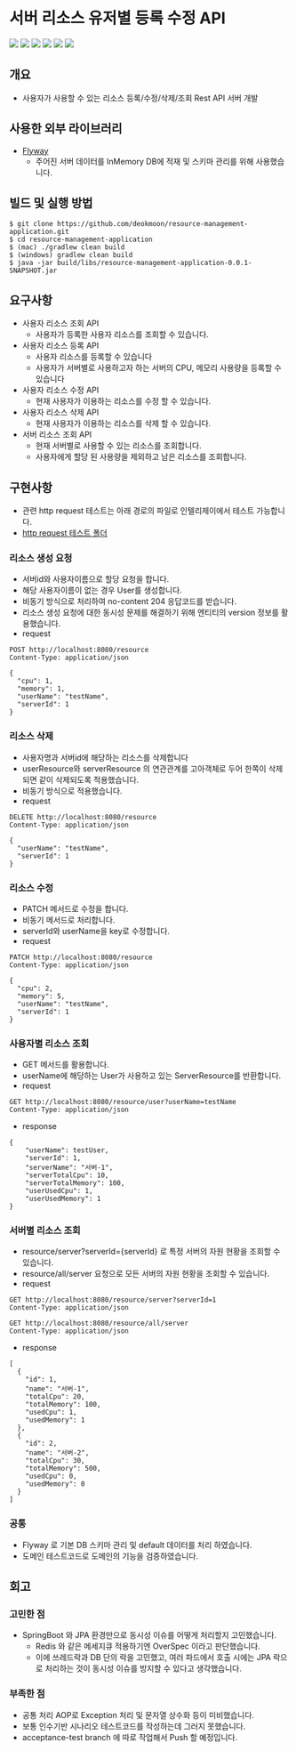 # 서버 리소스 유저별 등록 수정 API

<img src="https://img.shields.io/badge/Java 17-6DB33F?style=for-the-badge&logo=java&logoColor=white">
<img src="https://img.shields.io/badge/JPA-6DB33F?style=for-the-badge&logo=spring&logoColor=white">
<img src="https://img.shields.io/badge/SpringBoot 3.1.5-6DB33F?style=for-the-badge&logo=springboot&logoColor=white">
<img src="https://img.shields.io/badge/JUnit5-25A162?style=for-the-badge&logo=junit5&logoColor=white">
<img src="https://img.shields.io/badge/H2-1E8CBE?style=for-the-badge&logo=h2&logoColor=white">
<img src="https://img.shields.io/badge/Gradle-02303A?style=for-the-badge&logo=gradle&logoColor=white">

## 개요
- 사용자가 사용할 수 있는 리소스 등록/수정/삭제/조회 Rest API 서버 개발


## 사용한 외부 라이브러리
- [Flyway](https://flywaydb.org/)
  - 주어진 서버 데이터를 InMemory DB에 적재 및 스키마 관리를 위해 사용했습니다.

## 빌드 및 실행 방법
```shell
$ git clone https://github.com/deokmoon/resource-management-application.git
$ cd resource-management-application
$ (mac) ./gradlew clean build 
$ (windows) gradlew clean build
$ java -jar build/libs/resource-management-application-0.0.1-SNAPSHOT.jar
```

## 요구사항
- 사용자 리소스 조회 API
  - 사용자가 등록한 사용자 리소스를 조회할 수 있습니다.
- 사용자 리소스 등록 API
  - 사용자 리소스를 등록할 수 있습니다
  - 사용자가 서버별로 사용하고자 하는 서버의 CPU, 메모리 사용량을 등록할 수 있습니다
- 사용자 리소스 수정 API
  - 현재 사용자가 이용하는 리소스를 수정 할 수 있습니다.
- 사용자 리소스 삭제 API
  - 현재 사용자가 이용하는 리소스를 삭제 할 수 있습니다.
- 서버 리소스 조회 API
  - 현재 서버별로 사용할 수 있는 리소스를 조회합니다.
  - 사용자에게 할당 된 사용량을 제외하고 남은 리소스를 조회합니다.

## 구현사항
- 관련 http request 테스트는 아래 경로의 파일로 인텔리제이에서 테스트 가능합니다.
- [http request 테스트 폴더](./http)
### 리소스 생성 요청
- 서버id와 사용자이름으로 할당 요청을 합니다.
- 해당 사용자이름이 없는 경우 User를 생성합니다.
- 비동기 방식으로 처리하여 no-content 204 응답코드를 받습니다.
- 리소스 생성 요청에 대한 동시성 문제를 해결하기 위해 엔티티의 version 정보를 활용했습니다.
- request
~~~ http request
POST http://localhost:8080/resource
Content-Type: application/json

{
  "cpu": 1,
  "memory": 1,
  "userName": "testName",
  "serverId": 1
}
~~~
### 리소스 삭제
- 사용자명과 서버id에 해당하는 리소스를 삭제합니다
- userResource와 serverResource 의 연관관계를 고아객체로 두어 한쪽이 삭제되면 같이 삭제되도록 적용했습니다.
- 비동기 방식으로 적용했습니다.
- request
~~~ http request
DELETE http://localhost:8080/resource
Content-Type: application/json

{
  "userName": "testName",
  "serverId": 1
}
~~~

### 리소스 수정
- PATCH 메서드로 수정을 합니다.
- 비동기 메서드로 처리합니다.
- serverId와 userName을 key로 수정합니다.
- request
~~~ http request
PATCH http://localhost:8080/resource
Content-Type: application/json

{
  "cpu": 2,
  "memory": 5,
  "userName": "testName",
  "serverId": 1
}
~~~

### 사용자별 리소스 조회
- GET 메서드를 활용합니다.
- userName에 해당하는 User가 사용하고 있는 ServerResource를 반환합니다.
- request
~~~http request
GET http://localhost:8080/resource/user?userName=testName
Content-Type: application/json
~~~
- response
~~~http request
{
    "userName": testUser,
    "serverId": 1,
    "serverName": "서버-1",
    "serverTotalCpu": 10,
    "serverTotalMemory": 100,
    "userUsedCpu": 1,
    "userUsedMemory": 1
}
~~~

### 서버별 리소스 조회
- resource/server?serverId={serverId} 로 특정 서버의 자원 현황을 조회할 수 있습니다.
- resource/all/server 요청으로 모든 서버의 자원 현황을 조회할 수 있습니다. 
- request
~~~http request
GET http://localhost:8080/resource/server?serverId=1
Content-Type: application/json

GET http://localhost:8080/resource/all/server
Content-Type: application/json
~~~
- response
~~~ http request
[
  {
    "id": 1,
    "name": "서버-1",
    "totalCpu": 20,
    "totalMemory": 100,
    "usedCpu": 1,
    "usedMemory": 1
  },
  {
    "id": 2,
    "name": "서버-2",
    "totalCpu": 30,
    "totalMemory": 500,
    "usedCpu": 0,
    "usedMemory": 0
  }
]
~~~
### 공통
- Flyway 로 기본 DB 스키마 관리 및 default 데이터를 처리 하였습니다.
- 도메인 테스트코드로 도메인의 기능을 검증하였습니다.

## 회고
### 고민한 점
- SpringBoot 와 JPA 환경만으로 동시성 이슈를 어떻게 처리할지 고민했습니다.
  - Redis 와 같은 메세지큐 적용하기엔 OverSpec 이라고 판단했습니다.
  - 이에 쓰레드락과 DB 단의 락을 고민했고, 여러 파드에서 호출 시에는 JPA 락으로 처리하는 것이 동시성 이슈를 방지할 수 있다고 생각했습니다.
### 부족한 점
- 공통 처리 AOP로 Exception 처리 및 문자열 상수화 등이 미비했습니다.
- 보통 인수기반 시나리오 테스트코드를 작성하는데 그러지 못했습니다.
- acceptance-test branch 에 따로 작업해서 Push 할 예정입니다.